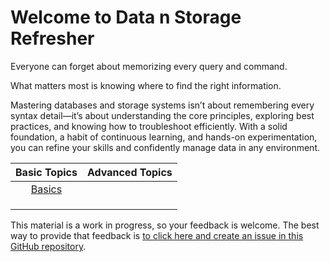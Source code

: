 # Welcome to Data n Storage Refresher

Everyone can forget about memorizing every query and command.

What matters most is knowing where to find the right information.

Mastering databases and storage systems isn’t about remembering every syntax detail—it’s about understanding the core principles, exploring best practices, and knowing how to troubleshoot efficiently. With a solid foundation, a habit of continuous learning, and hands-on experimentation, you can refine your skills and confidently manage data in any environment.

<center>

|  Basic Topics |  Advanced Topics |
|:-------------:|:----------------:|
|     [Basics](db/db_basic.md)   |    |
|    |   |
|       |       |
|          |        |

</center>

This material is a work in progress, so your feedback is welcome. The best way to provide that feedback is [to click here and create an issue in this GitHub repository](https://github.com/ArceLopera/datanstorage/issues).
